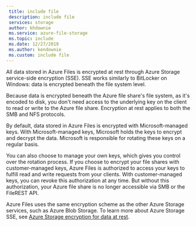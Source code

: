 ```yaml
---
 title: include file
 description: include file
 services: storage
 author: khdownie
 ms.service: azure-file-storage
 ms.topic: include
 ms.date: 12/27/2019
 ms.author: kendownie
 ms.custom: include file
---
```

All data stored in Azure Files is encrypted at rest through Azure Storage service-side encryption (SSE). SSE works similarly to BitLocker on Windows: data is encrypted beneath the file system level.

Because data is encrypted beneath the Azure file share's file system, as it's encoded to disk, you don't need access to the underlying key on the client to read or write to the Azure file share. Encryption at rest applies to both the SMB and NFS protocols.

By default, data stored in Azure Files is encrypted with Microsoft-managed keys. With Microsoft-managed keys, Microsoft holds the keys to encrypt and decrypt the data. Microsoft is responsible for rotating these keys on a regular basis.

You can also choose to manage your own keys, which gives you control over the rotation process. If you choose to encrypt your file shares with customer-managed keys, Azure Files is authorized to access your keys to fulfill read and write requests from your clients. With customer-managed keys, you can revoke this authorization at any time. But without this authorization, your Azure file share is no longer accessible via SMB or the FileREST API.

Azure Files uses the same encryption scheme as the other Azure Storage services, such as Azure Blob Storage. To learn more about Azure Storage SSE, see [Azure Storage encryption for data at rest](../articles/storage/common/storage-service-encryption.md?toc=%2fazure%2fstorage%2ffiles%2ftoc.json).